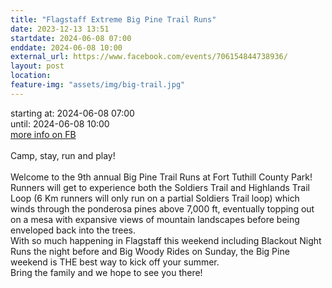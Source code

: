 ```yaml
---
title: "Flagstaff Extreme Big Pine Trail Runs"
date: 2023-12-13 13:51
startdate: 2024-06-08 07:00
enddate: 2024-06-08 10:00
external_url: https://www.facebook.com/events/706154844738936/
layout: post
location: 
feature-img: "assets/img/big-trail.jpg"
---
```


starting at: 2024-06-08 07:00<br>until: 2024-06-08 10:00<br><a href="https://www.facebook.com/events/706154844738936/">more info on FB</a><br><br>Camp, stay, run and play! <br>
  <br>
  Welcome to the 9th annual Big Pine Trail Runs at Fort Tuthill County Park! <br>
  Runners will get to experience both the Soldiers Trail and Highlands Trail Loop (6 Km runners will only run on a partial Soldiers Trail loop) which winds through the ponderosa pines above 7,000 ft, eventually topping out on a mesa with expansive views of mountain landscapes before being enveloped back into the trees. <br>
  With so much happening in Flagstaff this weekend including Blackout Night Runs the night before and Big Woody Rides on Sunday, the Big Pine weekend is THE best way to kick off your summer. <br>
  Bring the family and we hope to see you there! <br>
  <br>
  
